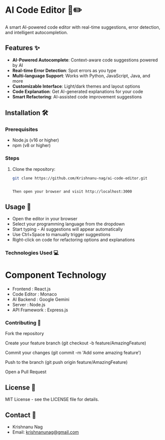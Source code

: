 # AI Code Editor 🤖✏️

A smart AI-powered code editor with real-time suggestions, error detection, and intelligent autocompletion.

## Features ✨

- **AI-Powered Autocomplete**: Context-aware code suggestions powered by AI
- **Real-time Error Detection**: Spot errors as you type
- **Multi-language Support**: Works with Python, JavaScript, Java, and more
- **Customizable Interface**: Light/dark themes and layout options
- **Code Explanation**: Get AI-generated explanations for your code
- **Smart Refactoring**: AI-assisted code improvement suggestions

## Installation 🛠️

### Prerequisites
- Node.js (v16 or higher)
- npm (v8 or higher)

### Steps
1. Clone the repository:
   ```bash
   git clone https://github.com/Krishnanu-nag/ai-code-editor.git


   Then open your browser and visit http://localhost:3000

## Usage 🚀
- Open the editor in your browser
- Select your programming language from the dropdown
- Start typing - AI suggestions will appear automatically
- Use Ctrl+Space to manually trigger suggestions
- Right-click on code for refactoring options and explanations

### Technologies Used 💻
 # Component	Technology
- Frontend	   : React.js
- Code Editor	: Monaco
- AI Backend	   : Google Gemini
- Server	      : Node.js
- API Framework : Express.js

### Contributing 🤝
Fork the repository

Create your feature branch (git checkout -b feature/AmazingFeature)

Commit your changes (git commit -m 'Add some amazing feature')

Push to the branch (git push origin feature/AmazingFeature)

Open a Pull Request

## License 📄
MIT License - see the LICENSE file for details.

## Contact 📧
- Krishnanu Nag
- Email: krishnanunag@gmail.com
